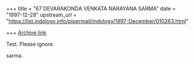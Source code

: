 +++
title = "67 DEVARAKONDA VENKATA NARAYANA SARMA"
date = "1997-12-28"
upstream_url = "https://list.indology.info/pipermail/indology/1997-December/010263.html"

+++
[Archive link](https://list.indology.info/pipermail/indology/1997-December/010263.html)

Test. Please ignore.

sarma.



